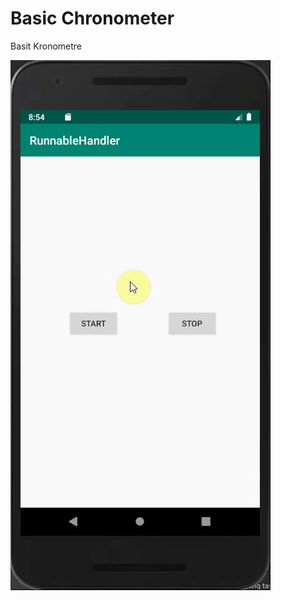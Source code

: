 # Basic Chronometer

Basit Kronometre

![Chronometer Screen View](https://github.com/zumrudu-anka/AndroidStudioStudies/blob/master/Presentations/Chronometer.gif)